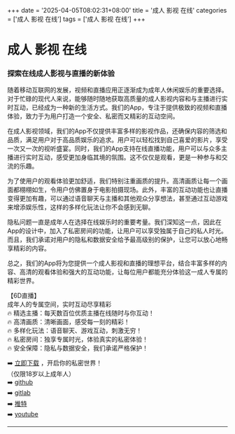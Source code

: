 +++
date = '2025-04-05T08:02:31+08:00'
title = '成人 影视 在线'
categories = ['成人 影视 在线']
tags = ['成人 影视 在线']
+++

# 成人 影视 在线

### 探索在线成人影视与直播的新体验

随着移动互联网的发展，视频和直播应用正逐渐成为成年人休闲娱乐的重要选择。对于忙碌的现代人来说，能够随时随地获取高质量的成人影视内容和与主播进行实时互动，已经成为一种新的生活方式。我们的App，专注于提供极致的视频和直播体验，致力于为用户打造一个安全、私密而又精彩的互动空间。

在成人影视领域，我们的App不仅提供丰富多样的影视作品，还确保内容的筛选和品质，满足用户对于高品质娱乐的追求。用户可以轻松找到自己喜爱的影片，享受一次又一次的视听盛宴。同时，我们的App支持在线直播功能，用户可以与众多主播进行实时互动，感受更加身临其境的氛围。这不仅仅是观看，更是一种参与和交流的乐趣。

为了使用户的观看体验更加舒适，我们特别注重画质的提升。高清画质让每一个画面都栩栩如生，令用户仿佛置身于电影拍摄现场。此外，丰富的互动功能也让直播变得更加有趣，可以通过语音聊天与主播和其他观众分享想法，甚至通过互动游戏来增添娱乐性，这样的多样化玩法让你不会感到无聊。

隐私问题一直是成年人在选择在线娱乐时的重要考量。我们深知这一点，因此在App的设计中，加入了私密房间的功能，让用户可以享受独属于自己的私人时光。而且，我们承诺对用户的隐私和数据安全给予最高级别的保护，让您可以放心地畅享精彩的内容。

总之，我们的App将为您提供一个成人影视和直播的理想平台，结合丰富多样的内容、高清的观看体验和强大的互动功能，让每位用户都能充分体验这一成人专属的精彩世界。

【6D直播】  
成年人的专属空间，实时互动尽享精彩  
🔥 精选主播：每天数百位优质主播在线随时与你互动！  
🔥 高清画质：清晰画面，感受每一刻的精彩！  
🔥 多样化玩法：语音聊天、游戏互动，刺激无穷！  
🔥 私密房间：独享专属时光，体验真实的私密体验！  
🔥 安全保障：隐私与数据安全，我们承诺严格保护！

➡️ [立即下载](https://down123.s3.ap-east-1.amazonaws.com/down/down.html?channelCode=blog) ，开启你的私密世界！  
（仅限18岁以上成年人）  
➡️ [github](https://aldult-live.github.io/)  
➡️ [gitlab](https://seo-09598d.gitlab.io/)  
➡️ [推特](https://x.com/wegame33)  
➡️ [youtube](https://www.youtube.com/@6Dlive)  

---

